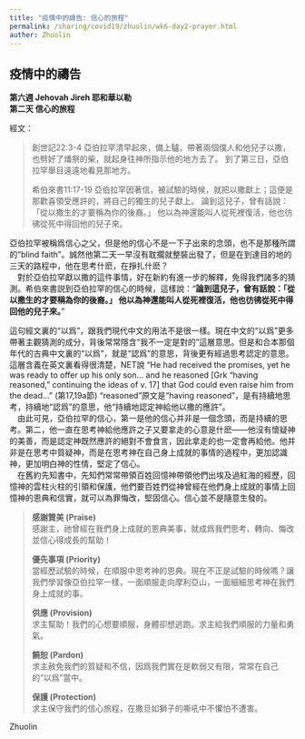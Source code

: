 ```yaml
---
title: "疫情中的禱告: 信心的旅程"
permalink: /sharing/covid19/zhuolin/wk6-day2-prayer.html
auther: Zhuolin
---
```

## 疫情中的禱告 

**第六週 Jehovah Jireh 耶和華以勒**  
**第二天 信心的旅程**  

經文：  
> 創世記22:3-4 亞伯拉罕清早起來，備上驢，帶著兩個僕人和他兒子以撒，也劈好了燔祭的柴，就起身往神所指示他的地方去了。 到了第三日，亞伯拉罕舉目遠遠地看見那地方。  
>
> 希伯來書11:17-19 亞伯拉罕因著信，被試驗的時候，就把以撒獻上；這便是那歡喜領受應許的，將自己的獨生的兒子獻上。 論到這兒子，曾有話說：「從以撒生的才要稱為你的後裔。」 他以為神還能叫人從死裡復活，他也彷彿從死中得回他的兒子來。  

亞伯拉罕被稱爲信心之父，但是他的信心不是一下子出來的念頭，也不是那種所謂的“blind faith”。誠然他第二天一早沒有耽擱就整裝出發了，但是在到達目的地的三天的路程中，他在思考什麽，在掙扎什麽？  
　對於亞伯拉罕獻以撒的這件事情，好在新約有進一步的解釋，免得我們諸多的猜測。希伯來書説到亞伯拉罕的信心的時候，這樣說：“**論到這兒子，曾有話說：「從以撒生的才要稱為你的後裔。」 他以為神還能叫人從死裡復活，他也彷彿從死中得回他的兒子來。**”  

這句經文裏的“以爲”，跟我們現代中文的用法不是很一樣。現在中文的“以爲”更多帶著主觀猜測的成分，背後常常隱含“我不一定是對的”這層意思。但是和合本那個年代的古典中文裏的“以爲”，就是“認爲”的意思，背後更有經過思考認定的意思。這層含義在英文裏看得很清楚，NET說 “He had received the promises, yet he was ready to offer up his only son… and he reasoned [Grk “having reasoned,” continuing the ideas of v. 17] that God could even raise him from the dead…” (第17,19a節) “reasoned”原文是“having reasoned”，是有持續地思考，持續地“認爲”的意思，他“持續地認定神給他以撒的應許”。  
　由此可見，亞伯拉罕的信心，第一是他的信心并非是一個念頭，而是持續的思考。第二，他一直在思考神給他應許之子又要拿走的心意是什麽——他沒有懷疑神的美善，而是認定神既然應許的絕對不會食言，因此拿走的也一定會再給他。他并非是在思考中質疑神，而是在思考神在自己身上成就的事情的過程中，更加認識神，更加明白神的性情，堅定了信心。  
　在舊約先知書中，先知們常常帶領百姓回憶神帶領他們出埃及過紅海的經歷，回憶神的雲柱火柱的引領和保護，他們要百姓們從神曾經在他們身上成就的事情上回憶神的恩典和信實，就可以為罪悔改，堅固信心。信心並不是隨意生發的。  

> **感謝贊美 (Praise)**  
> 感謝主，祂曾經在我們身上成就的恩典美事，就成爲我們思考、轉向、悔改並信心得成長的幫助！  
>
> **優先事項 (Priority)**  
>當經歷試驗的時候，在順服中思考神的恩典。現在不正是試驗的時候嗎？讓我們學習像亞伯拉罕一樣，一面順服走向摩利亞山，一面細細思考神在我們身上成就的事。  
>
> **供應 (Provision)**  
>求主幫助！我們的心想要順服，身體卻想逃跑。求主給我們順服的力量和勇氣。  
>
> **饒恕 (Pardon)**  
>求主赦免我們的質疑和不信，因爲我們實在是軟弱又有限，常常在自己的“以爲”當中。  
>
> **保護 (Protection)**  
>求主保守我們的信心旅程，在撒旦如獅子的嘶吼中不懼怕不遭害。  

Zhuolin  
